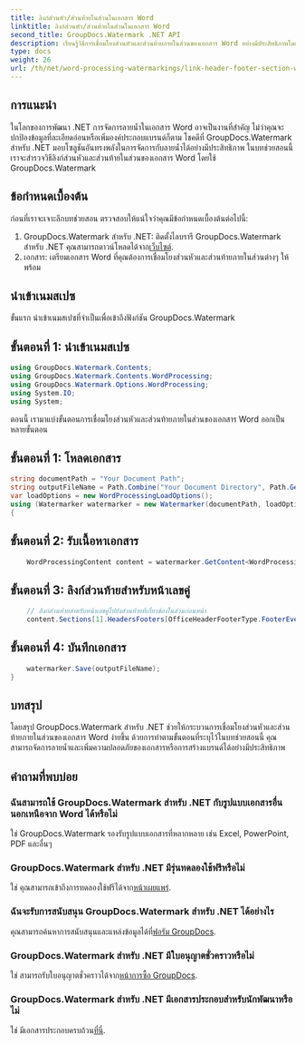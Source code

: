 ```yaml
---
title: ลิงก์ส่วนหัว/ส่วนท้ายในส่วนในเอกสาร Word
linktitle: ลิงก์ส่วนหัว/ส่วนท้ายในส่วนในเอกสาร Word
second_title: GroupDocs.Watermark .NET API
description: เรียนรู้วิธีการเชื่อมโยงส่วนหัวและส่วนท้ายภายในส่วนของเอกสาร Word อย่างมีประสิทธิภาพโดยใช้ GroupDocs.Watermark สำหรับ .NET การจัดการเอกสารและการรักษาความปลอดภัย
type: docs
weight: 26
url: /th/net/word-processing-watermarkings/link-header-footer-section-word-docs/
---
```

## การแนะนำ
ในโลกของการพัฒนา .NET การจัดการลายน้ำในเอกสาร Word อาจเป็นงานที่สำคัญ ไม่ว่าคุณจะปกป้องข้อมูลที่ละเอียดอ่อนหรือเพิ่มองค์ประกอบแบรนด์ก็ตาม โชคดีที่ GroupDocs.Watermark สำหรับ .NET มอบโซลูชันอันทรงพลังในการจัดการกับลายน้ำได้อย่างมีประสิทธิภาพ ในบทช่วยสอนนี้ เราจะสำรวจวิธีลิงก์ส่วนหัวและส่วนท้ายในส่วนของเอกสาร Word โดยใช้ GroupDocs.Watermark
## ข้อกำหนดเบื้องต้น
ก่อนที่เราจะเจาะลึกบทช่วยสอน ตรวจสอบให้แน่ใจว่าคุณมีข้อกำหนดเบื้องต้นต่อไปนี้:
1. GroupDocs.Watermark สำหรับ .NET: ติดตั้งไลบรารี GroupDocs.Watermark สำหรับ .NET คุณสามารถดาวน์โหลดได้จาก[เว็บไซต์](https://releases.groupdocs.com/Watermark/net/).
2. เอกสาร: เตรียมเอกสาร Word ที่คุณต้องการเชื่อมโยงส่วนหัวและส่วนท้ายภายในส่วนต่างๆ ให้พร้อม

## นำเข้าเนมสเปซ
ขั้นแรก นำเข้าเนมสเปซที่จำเป็นเพื่อเข้าถึงฟังก์ชัน GroupDocs.Watermark
## ขั้นตอนที่ 1: นำเข้าเนมสเปซ
```csharp
using GroupDocs.Watermark.Contents;
using GroupDocs.Watermark.Contents.WordProcessing;
using GroupDocs.Watermark.Options.WordProcessing;
using System.IO;
using System;
```
ตอนนี้ เรามาแบ่งขั้นตอนการเชื่อมโยงส่วนหัวและส่วนท้ายภายในส่วนของเอกสาร Word ออกเป็นหลายขั้นตอน
## ขั้นตอนที่ 1: โหลดเอกสาร
```csharp
string documentPath = "Your Document Path";
string outputFileName = Path.Combine("Your Document Directory", Path.GetFileName(documentPath));
var loadOptions = new WordProcessingLoadOptions();
using (Watermarker watermarker = new Watermarker(documentPath, loadOptions))
{
```
## ขั้นตอนที่ 2: รับเนื้อหาเอกสาร
```csharp
    WordProcessingContent content = watermarker.GetContent<WordProcessingContent>();
```
## ขั้นตอนที่ 3: ลิงก์ส่วนท้ายสำหรับหน้าเลขคู่
```csharp
    // ลิงก์ส่วนท้ายสำหรับหน้าเลขคู่ไปยังส่วนท้ายที่เกี่ยวข้องในส่วนก่อนหน้า
    content.Sections[1].HeadersFooters[OfficeHeaderFooterType.FooterEven].IsLinkedToPrevious = true;
```
## ขั้นตอนที่ 4: บันทึกเอกสาร
```csharp
    watermarker.Save(outputFileName);
}
```

## บทสรุป
โดยสรุป GroupDocs.Watermark สำหรับ .NET ช่วยให้กระบวนการเชื่อมโยงส่วนหัวและส่วนท้ายภายในส่วนของเอกสาร Word ง่ายขึ้น ด้วยการทำตามขั้นตอนที่ระบุไว้ในบทช่วยสอนนี้ คุณสามารถจัดการลายน้ำและเพิ่มความปลอดภัยของเอกสารหรือการสร้างแบรนด์ได้อย่างมีประสิทธิภาพ
## คำถามที่พบบ่อย
### ฉันสามารถใช้ GroupDocs.Watermark สำหรับ .NET กับรูปแบบเอกสารอื่นนอกเหนือจาก Word ได้หรือไม่
ใช่ GroupDocs.Watermark รองรับรูปแบบเอกสารที่หลากหลาย เช่น Excel, PowerPoint, PDF และอื่นๆ
### GroupDocs.Watermark สำหรับ .NET มีรุ่นทดลองใช้ฟรีหรือไม่
ใช่ คุณสามารถเข้าถึงการทดลองใช้ฟรีได้จาก[หน้าเผยแพร่](https://releases.groupdocs.com/).
### ฉันจะรับการสนับสนุน GroupDocs.Watermark สำหรับ .NET ได้อย่างไร
 คุณสามารถค้นหาการสนับสนุนและแหล่งข้อมูลได้ที่[ฟอรัม GroupDocs](https://forum.groupdocs.com/c/watermark/19).
### GroupDocs.Watermark สำหรับ .NET มีใบอนุญาตชั่วคราวหรือไม่
 ใช่ สามารถรับใบอนุญาตชั่วคราวได้จาก[หน้าการซื้อ GroupDocs](https://purchase.groupdocs.com/temporary-license/).
### GroupDocs.Watermark สำหรับ .NET มีเอกสารประกอบสำหรับนักพัฒนาหรือไม่
 ใช่ มีเอกสารประกอบครบถ้วน[ที่นี่](https://reference.groupdocs.com/Watermark/net/).